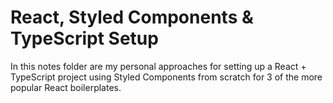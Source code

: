 # React, Styled Components & TypeScript Setup

In this notes folder are my personal approaches for setting up a React + TypeScript project using Styled Components from scratch for 3 of the more popular React boilerplates.
